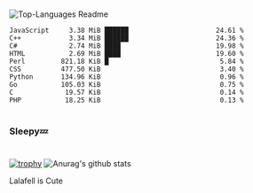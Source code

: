 #

![Top-Languages Readme](https://github.com/MogsFriend/MogsFriend/workflows/Top-Languages%20Readme/badge.svg)

<!--START_SECTION:top_language-->
```text
JavaScript     3.38 MiB ██████                      24.61 %
C++            3.34 MiB ██████                      24.36 %
C#             2.74 MiB ████                        19.98 %
HTML           2.69 MiB ████                        19.60 %
Perl         821.18 KiB █                            5.84 %
CSS          477.50 KiB                              3.40 %
Python       134.96 KiB                              0.96 %
Go           105.03 KiB                              0.75 %
C             19.57 KiB                              0.14 %
PHP           18.25 KiB                              0.13 %
```
<!--END_SECTION:top_language-->

#
### Sleepy💤
#
[![trophy](https://github-profile-trophy.vercel.app/?username=MogsFriend&theme=onedark)](https://github.com/ryo-ma/github-profile-trophy)
![Anurag's github stats](https://github-readme-stats.vercel.app/api?username=MogsFriend&hide=prs,issues,contribs&count_private=true)

Lalafell is Cute
<!--
**MogsFriend/MogsFriend** is a ✨ _special_ ✨ repository because its `README.md` (this file) appears on your GitHub profile.

Here are some ideas to get you started:

- 🔭 I’m currently working on ...
- 🌱 I’m currently learning ...
- 👯 I’m looking to collaborate on ...
- 🤔 I’m looking for help with ...
- 💬 Ask me about ...
- 📫 How to reach me: ...
- 😄 Pronouns: ...
- ⚡ Fun fact: ...
-->
